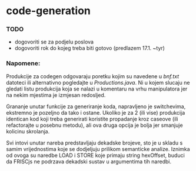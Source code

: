 # code-generation

### TODO
- dogovoriti se za podjelu poslova
- dogovoriti rok do kojeg treba biti gotovo (predlazem 17.1. ~tyr)

### Napomene:
Produkcije za codegen odgovaraju poretku kojim su navedene u *bnf.txt* datoteci ili alternativno pogledajte u *Productions.java*.
Ni u kojem slucaju ne gledati listu produkcija koja se nalazi u komentaru na vrhu manipulatora jer na nekim mjestima je izmjesan redosljed.

Grananje unutar funkcije za generiranje koda, napravljeno je switchevima, ekstremno je pozeljno da tako i ostane.
Ukoliko je za 2 (ili vise) produkcija identican kod koji treba generirati koristite propadanje kroz caseove (ili refactorajte u posebnu metodu), ali ova druga opcija je bolja jer smanjuje kolicinu skrolanja.

Svi intovi unutar nareba predstavljaju dekadske brojeve, sto je u skladu s samim vrijednostima koje se dodjeljuju prilikom semanticke analize. Iznimka od ovoga su naredbe LOAD i STORE koje primaju string hexOffset, buduci da FRISCjs ne podrzava dekadski sustav u argumentima tih naredbi.

